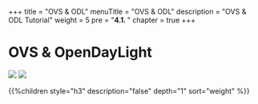 +++
title = "OVS & ODL"
menuTitle = "OVS & ODL"
description = "OVS & ODL Tutorial"
weight = 5 
pre = "<b>4.1. </b>"
chapter = true
+++

# OVS & OpenDayLight

![](/images/hack4easy/logo_vswitch.png)
![](/images/hack4easy/logo_odl.png)

{{%children style="h3" description="false" depth="1" sort="weight" %}}

